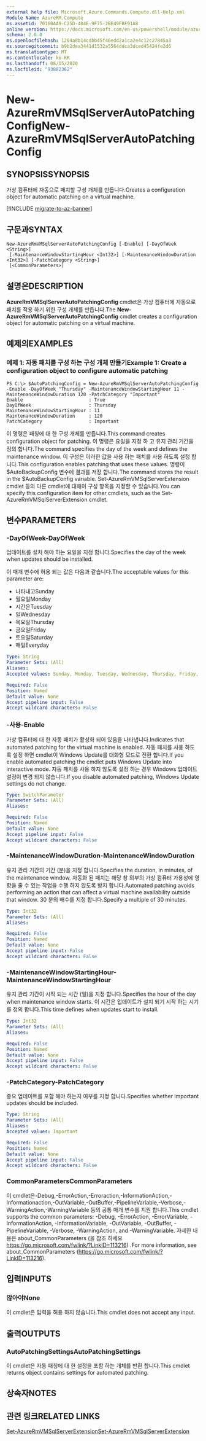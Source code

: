```yaml
---
external help file: Microsoft.Azure.Commands.Compute.dll-Help.xml
Module Name: AzureRM.Compute
ms.assetid: 7016BAA9-C25D-404E-9F75-2BE49FBF91A8
online version: https://docs.microsoft.com/en-us/powershell/module/azurerm.compute/new-azurermvmsqlserverautopatchingconfig
schema: 2.0.0
ms.openlocfilehash: 1204a8b14cdbb45f46edd2a1ca2e4c12c27845a3
ms.sourcegitcommit: b9b2dea3441d1532a5564ddca3dced45424fe2d6
ms.translationtype: MT
ms.contentlocale: ko-KR
ms.lasthandoff: 08/15/2020
ms.locfileid: "93882362"
---
```

# <span data-ttu-id="1053b-101">New-AzureRmVMSqlServerAutoPatchingConfig</span><span class="sxs-lookup"><span data-stu-id="1053b-101">New-AzureRmVMSqlServerAutoPatchingConfig</span></span>

## <span data-ttu-id="1053b-102">SYNOPSIS</span><span class="sxs-lookup"><span data-stu-id="1053b-102">SYNOPSIS</span></span>
<span data-ttu-id="1053b-103">가상 컴퓨터에 자동으로 패치할 구성 개체를 만듭니다.</span><span class="sxs-lookup"><span data-stu-id="1053b-103">Creates a configuration object for automatic patching on a virtual machine.</span></span>

[!INCLUDE [migrate-to-az-banner](../../includes/migrate-to-az-banner.md)]

## <span data-ttu-id="1053b-104">구문과</span><span class="sxs-lookup"><span data-stu-id="1053b-104">SYNTAX</span></span>

```
New-AzureRmVMSqlServerAutoPatchingConfig [-Enable] [-DayOfWeek <String>]
 [-MaintenanceWindowStartingHour <Int32>] [-MaintenanceWindowDuration <Int32>] [-PatchCategory <String>]
 [<CommonParameters>]
```

## <span data-ttu-id="1053b-105">설명은</span><span class="sxs-lookup"><span data-stu-id="1053b-105">DESCRIPTION</span></span>
<span data-ttu-id="1053b-106">**AzureRmVMSqlServerAutoPatchingConfig** cmdlet은 가상 컴퓨터에 자동으로 패치를 적용 하기 위한 구성 개체를 만듭니다.</span><span class="sxs-lookup"><span data-stu-id="1053b-106">The **New-AzureRmVMSqlServerAutoPatchingConfig** cmdlet creates a configuration object for automatic patching on a virtual machine.</span></span>

## <span data-ttu-id="1053b-107">예제의</span><span class="sxs-lookup"><span data-stu-id="1053b-107">EXAMPLES</span></span>

### <span data-ttu-id="1053b-108">예제 1: 자동 패치를 구성 하는 구성 개체 만들기</span><span class="sxs-lookup"><span data-stu-id="1053b-108">Example 1: Create a configuration object to configure automatic patching</span></span>
```
PS C:\> $AutoPatchingConfig = New-AzureRmVMSqlServerAutoPatchingConfig -Enable -DayOfWeek "Thursday" -MaintenanceWindowStartingHour 11 -MaintenanceWindowDuration 120 -PatchCategory "Important"
Enable                        : True
DayOfWeek                     : Thursday
MaintenanceWindowStartingHour : 11
MaintenanceWindowDuration     : 120
PatchCategory                 : Important
```

<span data-ttu-id="1053b-109">이 명령은 패칭에 대 한 구성 개체를 만듭니다.</span><span class="sxs-lookup"><span data-stu-id="1053b-109">This command creates configuration object for patching.</span></span>
<span data-ttu-id="1053b-110">이 명령은 요일을 지정 하 고 유지 관리 기간을 정의 합니다.</span><span class="sxs-lookup"><span data-stu-id="1053b-110">The command specifies the day of the week and defines the maintenance window.</span></span>
<span data-ttu-id="1053b-111">이 구성은 이러한 값을 사용 하는 패치를 사용 하도록 설정 합니다.</span><span class="sxs-lookup"><span data-stu-id="1053b-111">This configuration enables patching that uses these values.</span></span>
<span data-ttu-id="1053b-112">명령이 $AutoBackupConfig 변수에 결과를 저장 합니다.</span><span class="sxs-lookup"><span data-stu-id="1053b-112">The command stores the result in the $AutoBackupConfig variable.</span></span>
<span data-ttu-id="1053b-113">Set-AzureRmVMSqlServerExtension cmdlet 등의 다른 cmdlet에 대해이 구성 항목을 지정할 수 있습니다.</span><span class="sxs-lookup"><span data-stu-id="1053b-113">You can specify this configuration item for other cmdlets, such as the Set-AzureRmVMSqlServerExtension cmdlet.</span></span>

## <span data-ttu-id="1053b-114">변수</span><span class="sxs-lookup"><span data-stu-id="1053b-114">PARAMETERS</span></span>

### <span data-ttu-id="1053b-115">-DayOfWeek</span><span class="sxs-lookup"><span data-stu-id="1053b-115">-DayOfWeek</span></span>
<span data-ttu-id="1053b-116">업데이트를 설치 해야 하는 요일을 지정 합니다.</span><span class="sxs-lookup"><span data-stu-id="1053b-116">Specifies the day of the week when updates should be installed.</span></span>

<span data-ttu-id="1053b-117">이 매개 변수에 허용 되는 값은 다음과 같습니다.</span><span class="sxs-lookup"><span data-stu-id="1053b-117">The acceptable values for this parameter are:</span></span>

- <span data-ttu-id="1053b-118">나타내고</span><span class="sxs-lookup"><span data-stu-id="1053b-118">Sunday</span></span>
- <span data-ttu-id="1053b-119">월요일</span><span class="sxs-lookup"><span data-stu-id="1053b-119">Monday</span></span>
- <span data-ttu-id="1053b-120">시간은</span><span class="sxs-lookup"><span data-stu-id="1053b-120">Tuesday</span></span>
- <span data-ttu-id="1053b-121">일</span><span class="sxs-lookup"><span data-stu-id="1053b-121">Wednesday</span></span>
- <span data-ttu-id="1053b-122">목요일</span><span class="sxs-lookup"><span data-stu-id="1053b-122">Thursday</span></span>
- <span data-ttu-id="1053b-123">금요일</span><span class="sxs-lookup"><span data-stu-id="1053b-123">Friday</span></span>
- <span data-ttu-id="1053b-124">토요일</span><span class="sxs-lookup"><span data-stu-id="1053b-124">Saturday</span></span>
- <span data-ttu-id="1053b-125">매일</span><span class="sxs-lookup"><span data-stu-id="1053b-125">Everyday</span></span>

```yaml
Type: String
Parameter Sets: (All)
Aliases: 
Accepted values: Sunday, Monday, Tuesday, Wednesday, Thursday, Friday, Saturday, Everyday

Required: False
Position: Named
Default value: None
Accept pipeline input: False
Accept wildcard characters: False
```

### <span data-ttu-id="1053b-126">-사용</span><span class="sxs-lookup"><span data-stu-id="1053b-126">-Enable</span></span>
<span data-ttu-id="1053b-127">가상 컴퓨터에 대 한 자동 패치가 활성화 되어 있음을 나타냅니다.</span><span class="sxs-lookup"><span data-stu-id="1053b-127">Indicates that automated patching for the virtual machine is enabled.</span></span>
<span data-ttu-id="1053b-128">자동 패치를 사용 하도록 설정 하면 cmdlet이 Windows Update를 대화형 모드로 전환 합니다.</span><span class="sxs-lookup"><span data-stu-id="1053b-128">If you enable automated patching the cmdlet puts Windows Update into interactive mode.</span></span>
<span data-ttu-id="1053b-129">자동 패치를 사용 하지 않도록 설정 하는 경우 Windows 업데이트 설정이 변경 되지 않습니다.</span><span class="sxs-lookup"><span data-stu-id="1053b-129">If you disable automated patching, Windows Update settings do not change.</span></span>

```yaml
Type: SwitchParameter
Parameter Sets: (All)
Aliases: 

Required: False
Position: Named
Default value: None
Accept pipeline input: False
Accept wildcard characters: False
```

### <span data-ttu-id="1053b-130">-MaintenanceWindowDuration</span><span class="sxs-lookup"><span data-stu-id="1053b-130">-MaintenanceWindowDuration</span></span>
<span data-ttu-id="1053b-131">유지 관리 기간의 기간 (분)을 지정 합니다.</span><span class="sxs-lookup"><span data-stu-id="1053b-131">Specifies the duration, in minutes, of the maintenance window.</span></span>
<span data-ttu-id="1053b-132">자동화 된 패치는 해당 창 외부의 가상 컴퓨터 가용성에 영향을 줄 수 있는 작업을 수행 하지 않도록 방지 합니다.</span><span class="sxs-lookup"><span data-stu-id="1053b-132">Automated patching avoids performing an action that can affect a virtual machine availability outside that window.</span></span>
<span data-ttu-id="1053b-133">30 분의 배수를 지정 합니다.</span><span class="sxs-lookup"><span data-stu-id="1053b-133">Specify a multiple of 30 minutes.</span></span>

```yaml
Type: Int32
Parameter Sets: (All)
Aliases: 

Required: False
Position: Named
Default value: None
Accept pipeline input: False
Accept wildcard characters: False
```

### <span data-ttu-id="1053b-134">-MaintenanceWindowStartingHour</span><span class="sxs-lookup"><span data-stu-id="1053b-134">-MaintenanceWindowStartingHour</span></span>
<span data-ttu-id="1053b-135">유지 관리 기간이 시작 되는 시간 (일)을 지정 합니다.</span><span class="sxs-lookup"><span data-stu-id="1053b-135">Specifies the hour of the day when maintenance window starts.</span></span>
<span data-ttu-id="1053b-136">이 시간은 업데이트가 설치 되기 시작 하는 시기를 정의 합니다.</span><span class="sxs-lookup"><span data-stu-id="1053b-136">This time defines when updates start to install.</span></span>

```yaml
Type: Int32
Parameter Sets: (All)
Aliases: 

Required: False
Position: Named
Default value: None
Accept pipeline input: False
Accept wildcard characters: False
```

### <span data-ttu-id="1053b-137">-PatchCategory</span><span class="sxs-lookup"><span data-stu-id="1053b-137">-PatchCategory</span></span>
<span data-ttu-id="1053b-138">중요 업데이트를 포함 해야 하는지 여부를 지정 합니다.</span><span class="sxs-lookup"><span data-stu-id="1053b-138">Specifies whether important updates should be included.</span></span>

```yaml
Type: String
Parameter Sets: (All)
Aliases: 
Accepted values: Important

Required: False
Position: Named
Default value: None
Accept pipeline input: False
Accept wildcard characters: False
```

### <span data-ttu-id="1053b-139">CommonParameters</span><span class="sxs-lookup"><span data-stu-id="1053b-139">CommonParameters</span></span>
<span data-ttu-id="1053b-140">이 cmdlet은-Debug,-ErrorAction,-Erroraction,-InformationAction,-Informationaction,-OutVariable,-OutBuffer,-PipelineVariable,-Verbose,-WarningAction,-WarningVariable 등의 공통 매개 변수를 지원 합니다.</span><span class="sxs-lookup"><span data-stu-id="1053b-140">This cmdlet supports the common parameters: -Debug, -ErrorAction, -ErrorVariable, -InformationAction, -InformationVariable, -OutVariable, -OutBuffer, -PipelineVariable, -Verbose, -WarningAction, and -WarningVariable.</span></span> <span data-ttu-id="1053b-141">자세한 내용은 about_CommonParameters (을 참조 하세요 https://go.microsoft.com/fwlink/?LinkID=113216) .</span><span class="sxs-lookup"><span data-stu-id="1053b-141">For more information, see about_CommonParameters (https://go.microsoft.com/fwlink/?LinkID=113216).</span></span>

## <span data-ttu-id="1053b-142">입력</span><span class="sxs-lookup"><span data-stu-id="1053b-142">INPUTS</span></span>

### <span data-ttu-id="1053b-143">않아야</span><span class="sxs-lookup"><span data-stu-id="1053b-143">None</span></span>
<span data-ttu-id="1053b-144">이 cmdlet은 입력을 허용 하지 않습니다.</span><span class="sxs-lookup"><span data-stu-id="1053b-144">This cmdlet does not accept any input.</span></span>

## <span data-ttu-id="1053b-145">출력</span><span class="sxs-lookup"><span data-stu-id="1053b-145">OUTPUTS</span></span>

### <span data-ttu-id="1053b-146">AutoPatchingSettings</span><span class="sxs-lookup"><span data-stu-id="1053b-146">AutoPatchingSettings</span></span>
<span data-ttu-id="1053b-147">이 cmdlet은 자동 패칭에 대 한 설정을 포함 하는 개체를 반환 합니다.</span><span class="sxs-lookup"><span data-stu-id="1053b-147">This cmdlet returns object contains settings for automated patching.</span></span>

## <span data-ttu-id="1053b-148">상속자</span><span class="sxs-lookup"><span data-stu-id="1053b-148">NOTES</span></span>

## <span data-ttu-id="1053b-149">관련 링크</span><span class="sxs-lookup"><span data-stu-id="1053b-149">RELATED LINKS</span></span>



[<span data-ttu-id="1053b-150">Set-AzureRmVMSqlServerExtension</span><span class="sxs-lookup"><span data-stu-id="1053b-150">Set-AzureRmVMSqlServerExtension</span></span>](./Set-AzureRMVMSqlServerExtension.md)


